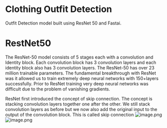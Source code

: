 # Clothing Outfit Detection
 Outfit Detection model built using ResNet 50 and Fastai.
 
 # RestNet50
 The ResNet-50 model consists of 5 stages each with a convolution and Identity block. Each convolution block has 3 convolution layers and each identity block also has 3 convolution layers. The ResNet-50 has over 23 million trainable parameters. The fundamental breakthrough with ResNet was it allowed us to train extremely deep neural networks with 150+layers successfully. Prior to ResNet training very deep neural networks was difficult due to the problem of vanishing gradients.

ResNet first introduced the concept of skip connection. The concept is stacking convolution layers together one after the other. We still stack convolution layers as before but we now also add the original input to the output of the convolution block. This is called skip connection
![image.png](https://miro.medium.com/max/1400/1*hEU7S-EiVqcmtAlj6kgfRA.png)
![image.png](https://miro.medium.com/max/1140/1*D0F3UitQ2l5Q0Ak-tjEdJg.png)
